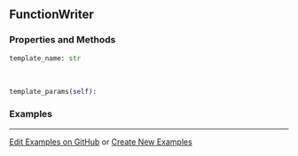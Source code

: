 ## <a id="Peeves.Doc.Writers.FunctionWriter">FunctionWriter</a>


### Properties and Methods
```python
template_name: str
```
<a id="Peeves.Doc.Writers.FunctionWriter.template_params">&nbsp;</a>
```python
template_params(self): 
```

### Examples


___

[Edit Examples on GitHub](https://github.com/McCoyGroup/References/edit/gh-pages/Documentation/examples/Peeves/Doc/Writers/FunctionWriter.md) or 
[Create New Examples](https://github.com/McCoyGroup/References/new/gh-pages/?filename=Documentation/examples/Peeves/Doc/Writers/FunctionWriter.md)